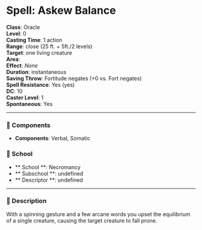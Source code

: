 
# Spell: Askew Balance
**Class**: Oracle  
**Level**: 0  
**Casting Time**: 1 action  
**Range**: close (25 ft. + 5ft./2 levels)  
**Target**: one living creature  
**Area**:   
**Effect**: _None_  
**Duration**: instantaneous  
**Saving Throw**: Fortitude negates (+0 vs. Fort negates)  
**Spell Resistance**: Yes (yes)  
**DC**: 10  
**Caster Level**: 1  
**Spontaneous**: Yes

---

### 🔮 Components
- **Components**: Verbal, Somatic

### 🏫 School
- ** School **: Necromancy
- ** Subschool **: undefined
- ** Descriptor **: undefined
---

### 📜 Description
With a spinning gesture and a few arcane words you upset the equilibrium of a single creature, causing the target creature to fall prone.
